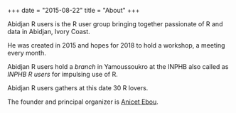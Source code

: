 +++
date = "2015-08-22"
title = "About"
+++

Abidjan R users is the R user group bringing together passionate of R and data in Abidjan, Ivory Coast.  

He was created in 2015 and hopes for 2018 to hold a workshop, a meeting every month.  

Abidjan R users hold a _branch_ in Yamoussoukro at the INPHB also called as _INPHB R users_ for impulsing use of R.

Abidjan R users gathers at this date 30 R lovers.

The founder and principal organizer is [Anicet Ebou](https://aebou.rbind.io).
